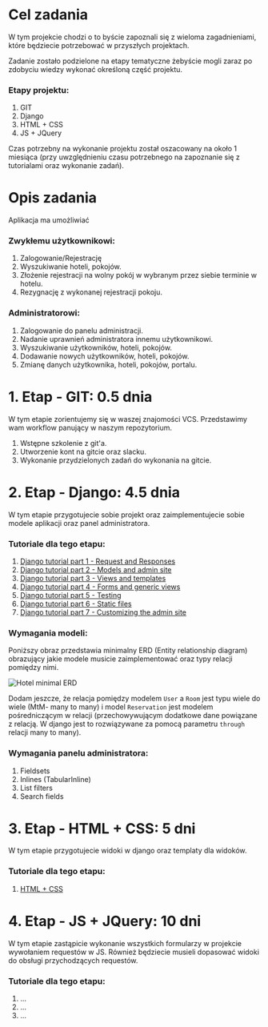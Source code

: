 # Cel zadania

W tym projekcie chodzi o to byście zapoznali się z wieloma zagadnieniami, które będziecie potrzebować w przyszłych projektach.

Zadanie zostało podzielone na etapy tematyczne żebyście mogli zaraz po zdobyciu wiedzy wykonać określoną część projektu. 

### Etapy projektu:

1. GIT
2. Django
3. HTML + CSS
4. JS + JQuery

Czas potrzebny na wykonanie projektu został oszacowany na około 1 miesiąca (przy uwzględnieniu czasu potrzebnego na zapoznanie się z tutorialami oraz wykonanie zadań).

# Opis zadania

Aplikacja ma umożliwiać

### Zwykłemu użytkownikowi:

1. Zalogowanie/Rejestrację
2. Wyszukiwanie hoteli, pokojów.
3. Złożenie rejestracji na wolny pokój w wybranym przez siebie terminie w hotelu.
4. Rezygnację z wykonanej rejestracji pokoju.

### Administratorowi:

1. Zalogowanie do panelu administracji.
2. Nadanie uprawnień administratora innemu użytkownikowi.
3. Wyszukiwanie użytkowników, hoteli, pokojów.
4. Dodawanie nowych użytkowników, hoteli, pokojów.
5. Zmianę danych użytkownika, hoteli, pokojów, portalu.

# 1. Etap - GIT: 0.5 dnia

W tym etapie zorientujemy się w waszej znajomości VCS.
Przedstawimy wam workflow panujący w naszym repozytorium.

1. Wstępne szkolenie z git'a.
2. Utworzenie kont na gitcie oraz slacku.
3. Wykonanie przydzielonych zadań do wykonania na gitcie.

# 2. Etap - Django: 4.5 dnia

W tym etapie przygotujecie sobie projekt oraz zaimplementujecie sobie modele aplikacji oraz panel administratora.

### Tutoriale dla tego etapu:

1. [Django tutorial part 1 - Request and Responses](https://docs.djangoproject.com/en/1.10/intro/tutorial01/)
2. [Django tutorial part 2 - Models and admin site](https://docs.djangoproject.com/en/1.10/intro/tutorial02/)
3. [Django tutorial part 3 - Views and templates](https://docs.djangoproject.com/en/1.10/intro/tutorial03/)
4. [Django tutorial part 4 - Forms and generic views](https://docs.djangoproject.com/en/1.10/intro/tutorial04/)
5. [Django tutorial part 5 - Testing](https://docs.djangoproject.com/en/1.10/intro/tutorial05/)
6. [Django tutorial part 6 - Static files](https://docs.djangoproject.com/en/1.10/intro/tutorial06/)
7. [Django tutorial part 7 - Customizing the admin site](https://docs.djangoproject.com/en/1.10/intro/tutorial07/)

### Wymagania modeli:

Poniższy obraz przedstawia minimalny ERD (Entity relationship diagram) obrazujący jakie modele musicie zaimplementować oraz typy relacji pomiędzy nimi.

![Hotel minimal ERD](../images/hotel_minimal_erd.png)

Dodam jeszcze, że relacja pomiędzy modelem ```User``` a ```Room``` jest typu wiele do wiele (MtM- many to many) i model ```Reservation``` jest modelem pośredniczącym w relacji 
(przechowywującym dodatkowe dane powiązane z relacją. W django jest to rozwiązywane za pomocą parametru ```through``` relacji many to many).

### Wymagania panelu administratora:

1. Fieldsets
2. Inlines (TabularInline)
3. List filters
4. Search fields

# 3. Etap - HTML + CSS: 5 dni

W tym etapie przygotujecie widoki w django oraz templaty dla widoków.

### Tutoriale dla tego etapu:

1. [HTML + CSS](https://www.udemy.com/html5-and-css3-just-do-it/learn/v4/content)

# 4. Etap - JS + JQuery: 10 dni

W tym etapie zastąpicie wykonanie wszystkich formularzy w projekcie wywołaniem requestów w JS.
Również będziecie musieli dopasować widoki do obsługi przychodzących requestów.

### Tutoriale dla tego etapu:

1. ...
2. ...
3. ...

